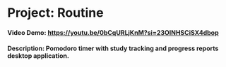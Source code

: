 # Project: Routine
#### Video Demo:  <https://youtu.be/0bCqURLjKnM?si=23OINHSCiSX4dbop>
#### Description: Pomodoro timer with study tracking and progress reports desktop application.